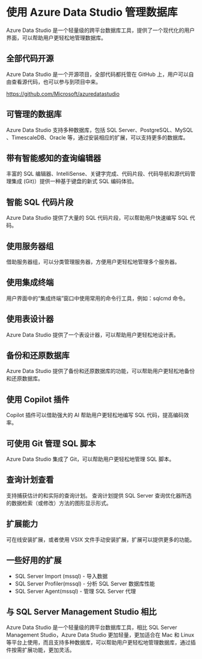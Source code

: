 # 使用 Azure Data Studio 管理数据库

Azure Data Studio 是一个轻量级的跨平台数据库工具，提供了一个现代化的用户界面，可以帮助用户更轻松地管理数据库。

## 全部代码开源

Azure Data Studio 是一个开源项目，全部代码都托管在 GitHub 上，用户可以自由查看源代码，也可以参与到项目中来。

https://github.com/Microsoft/azuredatastudio

## 可管理的数据库

Azure Data Studio 支持多种数据库，包括 SQL Server、PostgreSQL、MySQL 、TimescaleDB、Oracle 等，通过安装相应的扩展，可以支持更多的数据库。

## 带有智能感知的查询编辑器

丰富的 SQL 编辑器、IntelliSense、关键字完成、代码片段、代码导航和源代码管理集成 (Git)）提供一种基于键盘的新式 SQL 编码体验。

## 智能 SQL 代码片段

Azure Data Studio 提供了大量的 SQL 代码片段，可以帮助用户快速编写 SQL 代码。

## 使用服务器组

借助服务器组，可以分类管理服务器，方便用户更轻松地管理多个服务器。

## 使用集成终端

用户界面中的“集成终端”窗口中使用常用的命令行工具，例如：sqlcmd 命令。

## 使用表设计器

Azure Data Studio 提供了一个表设计器，可以帮助用户更轻松地设计表。

## 备份和还原数据库

Azure Data Studio 提供了备份和还原数据库的功能，可以帮助用户更轻松地备份和还原数据库。

## 使用 Copilot 插件

Copilot 插件可以借助强大的 AI 帮助用户更轻松地编写 SQL 代码，提高编码效率。

## 可使用 Git 管理 SQL 脚本

Azure Data Studio 集成了 Git，可以帮助用户更轻松地管理 SQL 脚本。

## 查询计划查看

支持捕获估计的和实际的查询计划。 查询计划提供 SQL Server 查询优化器所选的数据检索（或修改）方法的图形显示形式。

## 扩展能力

可在线安装扩展，或者使用 VSIX 文件手动安装扩展，扩展可以提供更多的功能。

## 一些好用的扩展

- SQL Server Import (mssql)  - 导入数据
- SQL Server Profiler(mssql) - 分析 SQL Server 数据库性能
- SQL Server Agent(mssql) - 管理 SQL Server 代理

## 与 SQL Server Management Studio 相比

Azure Data Studio 是一个轻量级的跨平台数据库工具，相比 SQL Server Management Studio，Azure Data Studio 更加轻量，更加适合在 Mac 和 Linux 等平台上使用，而且支持多种数据库，可以帮助用户更轻松地管理数据库，通过插件按需扩展功能，更加灵活。
